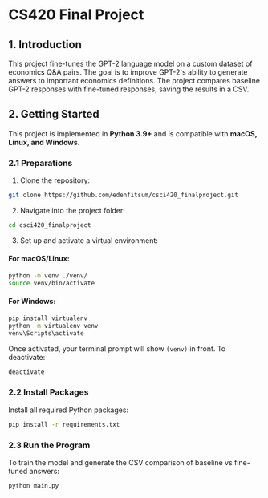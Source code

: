 # CS420 Final Project

## **1. Introduction**

This project fine-tunes the GPT-2 language model on a custom dataset of economics Q&A pairs. The goal is to improve GPT-2's ability to generate answers to important economics definitions. The project compares baseline GPT-2 responses with fine-tuned responses, saving the results in a CSV.

## **2. Getting Started**

This project is implemented in **Python 3.9+** and is compatible with **macOS, Linux, and Windows**.

### **2.1 Preparations**

1. Clone the repository:
```bash
git clone https://github.com/edenfitsum/csci420_finalproject.git
```

2. Navigate into the project folder:
```bash
cd csci420_finalproject
```

3. Set up and activate a virtual environment:

#### For macOS/Linux:
```bash
python -m venv ./venv/
source venv/bin/activate
```

#### For Windows:
```bash
pip install virtualenv
python -m virtualenv venv
venv\Scripts\activate
```

Once activated, your terminal prompt will show `(venv)` in front. To deactivate:
```bash
deactivate
```

### **2.2 Install Packages**

Install all required Python packages:
```bash
pip install -r requirements.txt
```

### **2.3 Run the Program**

To train the model and generate the CSV comparison of baseline vs fine-tuned answers:
```bash
python main.py
```
